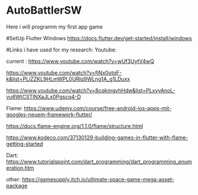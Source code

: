 # AutoBattlerSW
Here i will programm my first app game




#SetUp Flutter Windows
https://docs.flutter.dev/get-started/install/windows





#Links i have used for my research:
Youtube:

current : https://www.youtube.com/watch?v=wUf3UytV4wQ

https://www.youtube.com/watch?v=fjNx0otqF-k&list=PLiZZKL9HLmWPL0URlq9WLng1A_g1LDuxx

https://www.youtube.com/watch?v=8cqkmgvhHdw&list=PLxvyAnoL-vu6WtCSTlNXaJLx0Pgscq4-D

Flame:
https://www.udemy.com/course/free-android-ios-apps-mit-googles-neuem-framework-flutter/

https://docs.flame-engine.org/1.1.0/flame/structure.html

https://www.kodeco.com/37130129-building-games-in-flutter-with-flame-getting-started

Dart:
https://www.tutorialspoint.com/dart_programming/dart_programming_enumeration.htm

other:
https://gamesupply.itch.io/ultimate-space-game-mega-asset-package

